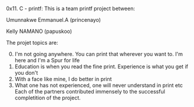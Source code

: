 0x11. C - printf: This is a team printf project between:

Umunnakwe Emmanuel.A (princenayo)

Kelly NAMANO (papuskoo)

The projet topics are:

0. I'm not going anywhere. You can print that wherever you want to. I'm here and I'm a Spur for life 
1. Education is when you read the fine print. Experience is what you get if you don't
2. With a face like mine, I do better in print
3. What one has not experienced, one will never understand in print
etc
Each of the partners contributed immensely to the successful completition of the project.
